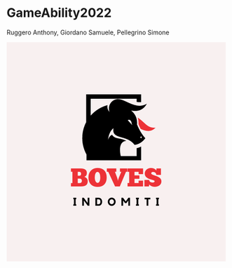 # GameAbility2022

Ruggero Anthony, Giordano Samuele, Pellegrino Simone

![This is our logo](https://github.com/AnthonyRuggero/GameAbility2022/blob/main/BOVES.png)
